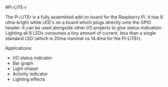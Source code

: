 <!--
---
name: Pi-LITE-r
class: board
type: led
formfactor: Custom
manufacturer: Ciseco
description: An 8 LED strip for the Raspberry Pi
url: http://www.averagemanvsraspberrypi.com/2014/04/how-to-use-pi-liter-from-ciseco.html
buy: http://cpc.farnell.com/wirelessthings/pi-liter/pi-lite-junior-led-io-board-for/dp/SC13293
image: 'pi-liter.png'
pincount: 26
eeprom: no
power: 3v3
pin:
  '7':
    name: LED1
    direction: output
    active: high
  '11':
    name: LED2
    direction: output
    active: high
  '12':
    name: LED4
    direction: output
    active: high
  '13':
    name: LED3
    direction: output
    active: high
  '15':
    name: LED5
    direction: output
    active: high
  '16':
    name: LED6
    direction: output
    active: high
  '18':
    name: LED7
    direction: output
    active: high
  '22':
    name: LED8
    direction: output
    active: high
-->
#Pi-LITE-r

The Pi-LITEr is a fully assembled add on board for the Raspberry Pi. It has 8 ultra-bright white LED's on a board which plugs directly onto the GPIO header. It can be used alongside other I/O projects to give status indication. Lighting all 8 LEDs consumes a tiny amount of current, less than a single standard LED (which is 20ma nominal vs 14.4ma for the Pi-LITEr).

Applications:

* I/O status indicator
* Bar graph
* Light chaser
* Activity indicator
* Lighting effects